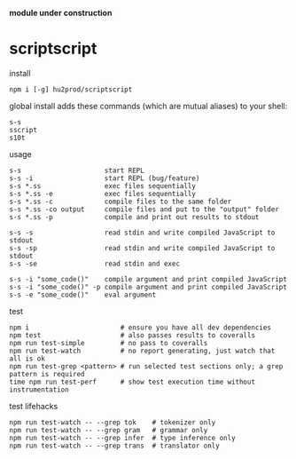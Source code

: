 **module under construction**
# scriptscript
install

    npm i [-g] hu2prod/scriptscript

global install adds these commands (which are mutual aliases) to your shell:

    s-s
    sscript
    s10t

usage

    s-s                     start REPL
    s-s -i                  start REPL (bug/feature)
    s-s *.ss                exec files sequentially
    s-s *.ss -e             exec files sequentially
    s-s *.ss -c             compile files to the same folder
    s-s *.ss -co output     compile files and put to the "output" folder
    s-s *.ss -p             compile and print out results to stdout

    s-s -s                  read stdin and write compiled JavaScript to stdout
    s-s -sp                 read stdin and write compiled JavaScript to stdout
    s-s -se                 read stdin and exec

    s-s -i "some_code()"    compile argument and print compiled JavaScript
    s-s -i "some_code()" -p compile argument and print compiled JavaScript
    s-s -e "some_code()"    eval argument

test

    npm i                       # ensure you have all dev dependencies
    npm test                    # also passes results to coveralls
    npm run test-simple         # no pass to coveralls
    npm run test-watch          # no report generating, just watch that all is ok
    npm run test-grep <pattern> # run selected test sections only; a grep pattern is required
    time npm run test-perf      # show test execution time without instrumentation

test lifehacks

    npm run test-watch -- --grep tok    # tokenizer only
    npm run test-watch -- --grep gram   # grammar only
    npm run test-watch -- --grep infer  # type inference only
    npm run test-watch -- --grep trans  # translator only
